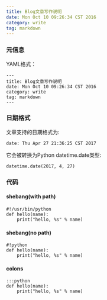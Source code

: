 ```yaml
---
title: Blog文章写作说明
date: Mon Oct 10 09:26:34 CST 2016
category: write
tag: markdown
---
```


### 元信息

YAML格式：

    ---
    title: Blog文章写作说明
    date: Mon Oct 10 09:26:34 CST 2016
    category: write
    tag: markdown
    ---

### 日期格式

文章支持的日期格式为:

    date: Thu Apr 27 21:36:25 CST 2017

它会被转换为Python datetime.date类型:

    datetime.date(2017, 4, 27)

### 代码

#### shebang(with path)

    #!/usr/bin/python
    def hello(name):
        print("hello, %s" % name)

#### shebang(no path)

    #!python
    def hello(name):
        print("hello, %s" % name)

#### colons

    :::python
    def hello(name):
        print("hello, %s" % name)

